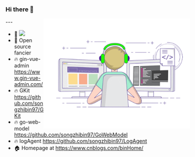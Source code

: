 ### Hi there 👋


<img align="right"  width="400px" src="./developer-github.gif"  />
---

- 🔭 [![](https://img.shields.io/badge/Golang-1E90FF?style=flat-square&logo=go&logoColor=white)](#)
- 🌱 Open source fancier
- 🔥 gin-vue-admin https://www.gin-vue-admin.com/
- 🔥 GKit https://github.com/songzhibin97/GKit
- 🔥 go-web-model https://github.com/songzhibin97/GoWebModel
- 🔥 logAgent https://github.com/songzhibin97/LogAgent 
- 🏠 Homepage at https://www.cnblogs.com/binHome/


